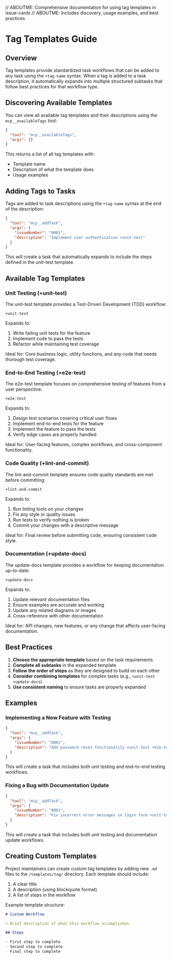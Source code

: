 // ABOUTME: Comprehensive documentation for using tag templates in issue-cards
// ABOUTME: Includes discovery, usage examples, and best practices

# Tag Templates Guide

## Overview

Tag templates provide standardized task workflows that can be added to any task using the `+tag-name` syntax. When a tag is added to a task description, it automatically expands into multiple structured subtasks that follow best practices for that workflow type.

## Discovering Available Templates

You can view all available tag templates and their descriptions using the `mcp__availableTags` tool:

```json
{
  "tool": "mcp__availableTags",
  "args": {}
}
```

This returns a list of all tag templates with:
- Template name
- Description of what the template does
- Usage examples

## Adding Tags to Tasks

Tags are added to task descriptions using the `+tag-name` syntax at the end of the description:

```json
{
  "tool": "mcp__addTask",
  "args": {
    "issueNumber": "0001",
    "description": "Implement user authentication +unit-test"
  }
}
```

This will create a task that automatically expands to include the steps defined in the unit-test template.

## Available Tag Templates

### Unit Testing (+unit-test)

The unit-test template provides a Test-Driven Development (TDD) workflow:

```
+unit-test
```

Expands to:
1. Write failing unit tests for the feature
2. Implement code to pass the tests
3. Refactor while maintaining test coverage

Ideal for: Core business logic, utility functions, and any code that needs thorough test coverage.

### End-to-End Testing (+e2e-test)

The e2e-test template focuses on comprehensive testing of features from a user perspective:

```
+e2e-test
```

Expands to:
1. Design test scenarios covering critical user flows
2. Implement end-to-end tests for the feature
3. Implement the feature to pass the tests
4. Verify edge cases are properly handled

Ideal for: User-facing features, complex workflows, and cross-component functionality.

### Code Quality (+lint-and-commit)

The lint-and-commit template ensures code quality standards are met before committing:

```
+lint-and-commit
```

Expands to:
1. Run linting tools on your changes
2. Fix any style or quality issues
3. Run tests to verify nothing is broken
4. Commit your changes with a descriptive message

Ideal for: Final review before submitting code, ensuring consistent code style.

### Documentation (+update-docs)

The update-docs template provides a workflow for keeping documentation up-to-date:

```
+update-docs
```

Expands to:
1. Update relevant documentation files
2. Ensure examples are accurate and working
3. Update any related diagrams or images
4. Cross-reference with other documentation

Ideal for: API changes, new features, or any change that affects user-facing documentation.

## Best Practices

1. **Choose the appropriate template** based on the task requirements
2. **Complete all subtasks** in the expanded template
3. **Follow the order of steps** as they are designed to build on each other
4. **Consider combining templates** for complex tasks (e.g., `+unit-test +update-docs`)
5. **Use consistent naming** to ensure tasks are properly expanded

## Examples

### Implementing a New Feature with Testing

```json
{
  "tool": "mcp__addTask",
  "args": {
    "issueNumber": "0001",
    "description": "Add password reset functionality +unit-test +e2e-test"
  }
}
```

This will create a task that includes both unit testing and end-to-end testing workflows.

### Fixing a Bug with Documentation Update

```json
{
  "tool": "mcp__addTask",
  "args": {
    "issueNumber": "0001",
    "description": "Fix incorrect error messages in login form +unit-test +update-docs"
  }
}
```

This will create a task that includes both unit testing and documentation update workflows.

## Creating Custom Templates

Project maintainers can create custom tag templates by adding new `.md` files to the `/templates/tag/` directory. Each template should include:

1. A clear title
2. A description (using blockquote format)
3. A list of steps in the workflow

Example template structure:

```markdown
# Custom Workflow

> Brief description of what this workflow accomplishes

## Steps

- First step to complete
- Second step to complete
- Final step to complete
```